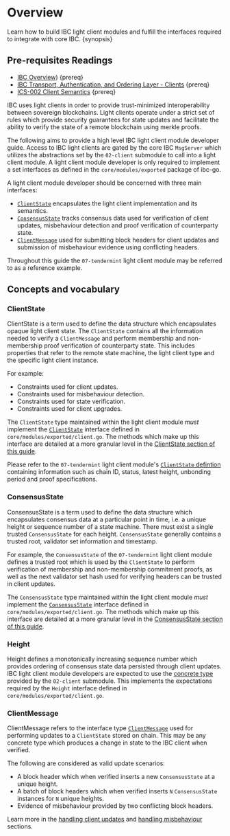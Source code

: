 <!--
order: 1
-->

# Overview 

Learn how to build IBC light client modules and fulfill the interfaces required to integrate with core IBC. {synopsis}

## Pre-requisites Readings

- [IBC Overview](../overview.md)) {prereq}
- [IBC Transport, Authentication, and Ordering Layer - Clients](https://tutorials.cosmos.network/academy/3-ibc/4-clients.html) {prereq}
- [ICS-002 Client Semantics](https://github.com/cosmos/ibc/tree/main/spec/core/ics-002-client-semantics) {prereq}

IBC uses light clients in order to provide trust-minimized interoperability between sovereign blockchains. Light clients operate under a strict set of rules which provide security guarantees for state updates and facilitate the ability to verify the state of a remote blockchain using merkle proofs.

The following aims to provide a high level IBC light client module developer guide. Access to IBC light clients are gated by the core IBC `MsgServer` which utilizes the abstractions set by the `02-client` submodule to call into a light client module. A light client module developer is only required to implement a set interfaces as defined in the `core/modules/exported` package of ibc-go. 

A light client module developer should be concerned with three main interfaces:

- [`ClientState`](#clientstate) encapsulates the light client implementation and its semantics.
- [`ConsensusState`](#consensusstate) tracks consensus data used for verification of client updates, misbehaviour detection and proof verification of counterparty state.
- [`ClientMessage`](#clientmessage) used for submitting block headers for client updates and submission of misbehaviour evidence using conflicting headers. 

Throughout this guide the `07-tendermint` light client module may be referred to as a reference example.

## Concepts and vocabulary

### ClientState 

ClientState is a term used to define the data structure which encapsulates opaque light client state. The `ClientState` contains all the information needed to verify a `ClientMessage` and perform membership and non-membership proof verification of counterparty state. This includes properties that refer to the remote state machine, the light client type and the specific light client instance.

For example:

- Constraints used for client updates.
- Constraints used for misbehaviour detection.
- Constraints used for state verification.
- Constraints used for client upgrades.

The `ClientState` type maintained within the light client module *must* implement the [`ClientState`](https://github.com/cosmos/ibc-go/tree/02-client-refactor-beta1/modules/core/exported/client.go#L36) interface defined in `core/modules/exported/client.go`.
The methods which make up this interface are detailed at a more granular level in the [ClientState section of this guide](./client-state.md).

Please refer to the `07-tendermint` light client module's [`ClientState` defintion](https://github.com/cosmos/ibc-go/tree/02-client-refactor-beta1/proto/ibc/lightclients/tendermint/v1/tendermint.proto#L18) containing information such as chain ID, status, latest height, unbonding period and proof specifications.

### ConsensusState

ConsensusState is a term used to define the data structure which encapsulates consensus data at a particular point in time, i.e. a unique height or sequence number of a state machine. There must exist a single trusted `ConsensusState` for each height. `ConsensusState` generally contains a trusted root, validator set information and timestamp. 

For example, the `ConsensusState` of the `07-tendermint` light client module defines a trusted root which is used by the `ClientState` to perform verification of membership and non-membership commitment proofs, as well as the next validator set hash used for verifying headers can be trusted in client updates. 

The `ConsensusState` type maintained within the light client module *must* implement the [`ConsensusState`](https://github.com/cosmos/ibc-go/tree/02-client-refactor-beta1/modules/core/exported/client.go#L134) interface defined in `core/modules/exported/client.go`.
The methods which make up this interface are detailed at a more granular level in the [ConsensusState section of this guide](./consensus-state.md).

### Height

Height defines a monotonically increasing sequence number which provides ordering of consensus state data persisted through client updates. 
IBC light client module developers are expected to use the [concrete type](https://github.com/cosmos/ibc-go/tree/02-client-refactor-beta1/proto/ibc/core/client/v1/client.proto#L89) provided by the `02-client` submodule. This implements the expectations required by the `Height` interface defined in `core/modules/exported/client.go`.

### ClientMessage

ClientMessage refers to the interface type [`ClientMessage`](https://github.com/cosmos/ibc-go/tree/02-client-refactor-beta1/modules/core/exported/client.go#L148) used for performing updates to a `ClientState` stored on chain. 
This may be any concrete type which produces a change in state to the IBC client when verified.

The following are considered as valid update scenarios:

- A block header which when verified inserts a new `ConsensusState` at a unique height. 
- A batch of block headers which when verified inserts `N` `ConsensusState` instances for `N` unique heights.
- Evidence of misbehaviour provided by two conflicting block headers.

Learn more in the [handling client updates](./update.md) and [handling misbehaviour](./updates-and-misbehaviour.md) sections. 
